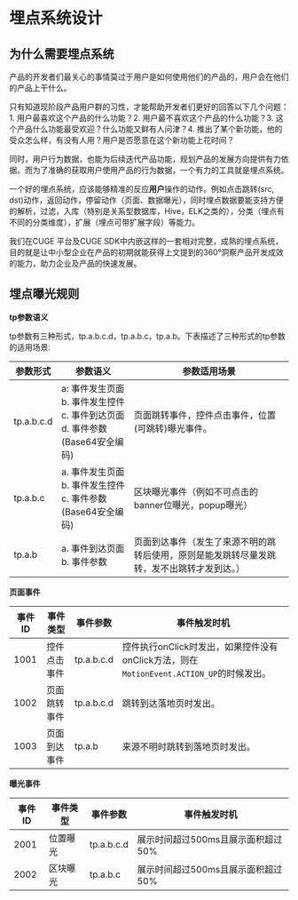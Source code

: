 # 埋点系统设计

## 为什么需要埋点系统

产品的开发者们最关心的事情莫过于用户是如何使用他们的产品的，用户会在他们的产品上干什么。

只有知道现阶段产品用户群的习性，才能帮助开发者们更好的回答以下几个问题：1. 用户最喜欢这个产品的什么功能？2. 用户最不喜欢这个产品的什么功能？3. 这个产品什么功能最受欢迎？什么功能又鲜有人问津？4. 推出了某个新功能，他的受众怎么样，有没有人用？用户是否愿意在这个新功能上花时间？

同时，用户行为数据，也能为后续迭代产品功能，规划产品的发展方向提供有力依据。而为了准确的获取用户使用产品的行为数据，一个有力的工具就是埋点系统。

一个好的埋点系统，应该能够精准的反应**用户**操作的动作。例如点击跳转(src, dst)动作，返回动作，停留动作（页面、数据曝光），同时埋点数据要能支持方便的解析，过滤，入库（特别是关系型数据库，Hive，ELK之类的），分类（埋点有不同的分类维度），扩展（埋点可带扩展字段）等能力。

我们在CUGE 平台及CUGE SDK中内嵌这样的一套相对完整，成熟的埋点系统，目的就是让中小型企业在产品的初期就能获得上文提到的360°洞察产品开发成效的能力，助力企业及产品的快速发展。

## 埋点曝光规则

**tp参数语义**

tp参数有三种形式，tp.a.b.c.d，tp.a.b.c，tp.a.b。下表描述了三种形式的tp参数的适用场景:

| 参数形式   | 参数语义                                                     | 参数适用场景                                                 |
| ---------- | ------------------------------------------------------------ | ------------------------------------------------------------ |
| tp.a.b.c.d | a: 事件发生页面<br />b. 事件发生控件<br />c. 事件到达页面<br />d. 事件参数(Base64安全编码) | 页面跳转事件，控件点击事件，位置(可跳转)曝光事件。           |
| tp.a.b.c   | a. 事件发生页面<br />b. 事件发生控件<br />c. 事件参数(Base64安全编码) | 区块曝光事件（例如不可点击的banner位曝光，popup曝光）        |
| tp.a.b     | a. 事件到达页面<br />b. 事件参数                             | 页面到达事件（发生了来源不明的跳转后使用，原则是能发跳转尽量发跳转，发不出跳转才发到达。） |

**页面事件**

| 事件ID | 事件类型     | 事件参数   | 事件触发时机                                                 |
| ------ | ------------ | ---------- | ------------------------------------------------------------ |
| 1001   | 控件点击事件 | tp.a.b.c.d | 控件执行onClick时发出，如果控件没有onClick方法，则在`MotionEvent.ACTION_UP`的时候发出。 |
| 1002   | 页面跳转事件 | tp.a.b.c.d | 跳转到达落地页时发出。                                       |
| 1003   | 页面到达事件 | tp.a.b     | 来源不明时跳转到落地页时发出。                               |

**曝光事件**

| 事件ID | 事件类型 | 事件参数   | 事件触发时机                       |
| ------ | -------- | ---------- | ---------------------------------- |
| 2001   | 位置曝光 | tp.a.b.c.d | 展示时间超过500ms且展示面积超过50% |
| 2002   | 区块曝光 | tp.a.b.c   | 展示时间超过500ms且展示面积超过50% |

